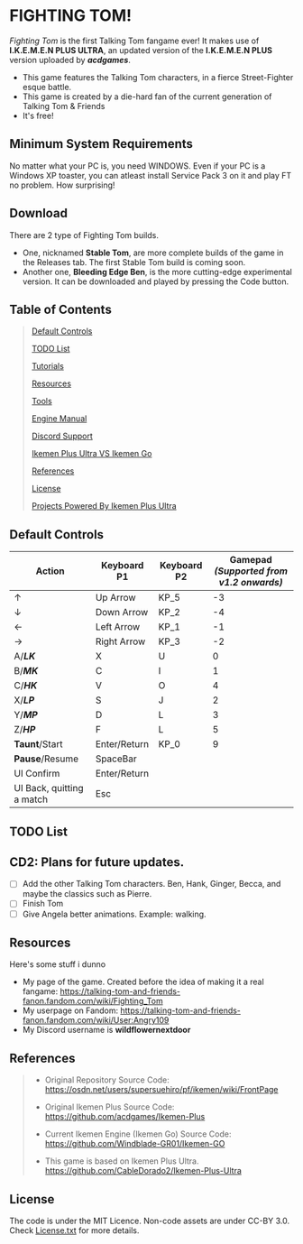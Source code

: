 # FIGHTING TOM!
*Fighting Tom* is the first Talking Tom fangame ever! It makes use of **I.K.E.M.E.N PLUS ULTRA**, an updated version of the **I.K.E.M.E.N PLUS** version uploaded by ***acdgames***.

- This game features the Talking Tom characters, in a fierce Street-Fighter esque battle.
- This game is created by a die-hard fan of the current generation of Talking Tom & Friends
- It's free!

## Minimum System Requirements
No matter what your PC is, you need WINDOWS. Even if your PC is a Windows XP toaster, you can atleast install Service Pack 3 on it and play FT no problem. How surprising!

## Download
There are 2 type of Fighting Tom builds.
- One, nicknamed **Stable Tom**, are more complete builds of the game in the Releases tab. The first Stable Tom build is coming soon.
- Another one, **Bleeding Edge Ben**, is the more cutting-edge experimental version. It can be downloaded and played by pressing the Code button.

## Table of Contents

>[Default Controls](#default-controls)
>
>[TODO List](#todo-list)
>
>[Tutorials](#tutorials)
>
>[Resources](#resources)
>
>[Tools](#tools)
>
>[Engine Manual](#engine-manual)
>
>[Discord Support](#discord-support)
>
>[Ikemen Plus Ultra VS Ikemen Go](#ikemen-plus-ultra-vs-ikemen-go)
>
>[References](#references)
>
>[License](#license)
>
>[Projects Powered By Ikemen Plus Ultra](#projects-powered-by-ikemen-plus-ultra)

## Default Controls
| Action | Keyboard P1 | Keyboard P2 | Gamepad *(Supported from v1.2 onwards)* |
| --- | --- | --- | --- |
| ↑ | Up Arrow | KP_5 | -3 |
| ↓ | Down Arrow | KP_2 | -4 |
| ← | Left Arrow | KP_1 | -1 |
| → | Right Arrow | KP_3 | -2 |
| A/***LK*** | X | U | 0 |
| B/***MK*** | C | I | 1 |
| C/***HK*** | V | O | 4 |
| X/***LP*** | S | J | 2 |
| Y/***MP*** | D | L | 3 |
| Z/***HP*** | F | L | 5 |
| **Taunt**/Start | Enter/Return | KP_0 | 9 |
| **Pause**/Resume | SpaceBar |  |  |
| UI Confirm | Enter/Return |  |  |
| UI Back, quitting a match | Esc |  |  |

## TODO List
CD2: Plans for future updates.
------------
- [ ] Add the other Talking Tom characters. Ben, Hank, Ginger, Becca, and maybe the classics such as Pierre.
- [ ] Finish Tom
- [ ] Give Angela better animations. Example: walking.

## Resources
Here's some stuff i dunno
- My page of the game. Created before the idea of making it a real fangame: https://talking-tom-and-friends-fanon.fandom.com/wiki/Fighting_Tom
- My userpage on Fandom: https://talking-tom-and-friends-fanon.fandom.com/wiki/User:Angry109
- My Discord username is **wildflowernextdoor**

## References
>- Original Repository Source Code:
>https://osdn.net/users/supersuehiro/pf/ikemen/wiki/FrontPage
>
>- Original Ikemen Plus Source Code:
>https://github.com/acdgames/Ikemen-Plus
>
>- Current Ikemen Engine (Ikemen Go) Source Code:
>https://github.com/Windblade-GR01/Ikemen-GO
>
>- This game is based on Ikemen Plus Ultra.
>https://github.com/CableDorado2/Ikemen-Plus-Ultra

## License
The code is under the MIT Licence.
Non-code assets are under CC-BY 3.0.
Check [License.txt](License.txt) for more details.
